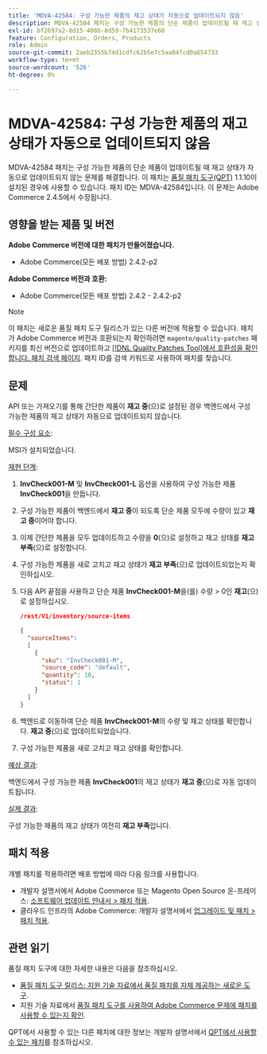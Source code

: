 ```yaml
---
title: 'MDVA-42584: 구성 가능한 제품의 재고 상태가 자동으로 업데이트되지 않음'
description: MDVA-42584 패치는 구성 가능한 제품의 단순 제품이 업데이트될 때 재고 상태가 자동으로 업데이트되지 않는 문제를 해결합니다. 이 패치는 [Quality Patches Tool (QPT)](/help/announcements/adobe-commerce-announcements/magento-quality-patches-released-new-tool-to-self-serve-quality-patches.md) 1.1.10이 설치된 경우 사용할 수 있습니다. 패치 ID는 MDVA-42584입니다. 이 문제는 Adobe Commerce 2.4.5에서 수정됩니다.
exl-id: bf2697a2-8d15-408b-8d59-7b4173537e60
feature: Configuration, Orders, Products
role: Admin
source-git-commit: 2aeb2355b74d1cdfc62b5e7c5aa04fcd0a654733
workflow-type: tm+mt
source-wordcount: '526'
ht-degree: 0%

---
```


# MDVA-42584: 구성 가능한 제품의 재고 상태가 자동으로 업데이트되지 않음

MDVA-42584 패치는 구성 가능한 제품의 단순 제품이 업데이트될 때 재고 상태가 자동으로 업데이트되지 않는 문제를 해결합니다. 이 패치는 [품질 패치 도구(QPT)](/help/announcements/adobe-commerce-announcements/magento-quality-patches-released-new-tool-to-self-serve-quality-patches.md) 1.1.10이 설치된 경우에 사용할 수 있습니다. 패치 ID는 MDVA-42584입니다. 이 문제는 Adobe Commerce 2.4.5에서 수정됩니다.

## 영향을 받는 제품 및 버전

**Adobe Commerce 버전에 대한 패치가 만들어졌습니다.**

* Adobe Commerce(모든 배포 방법) 2.4.2-p2

**Adobe Commerce 버전과 호환:**

* Adobe Commerce(모든 배포 방법) 2.4.2 - 2.4.2-p2

>[!NOTE]
>
>이 패치는 새로운 품질 패치 도구 릴리스가 있는 다른 버전에 적용할 수 있습니다. 패치가 Adobe Commerce 버전과 호환되는지 확인하려면 `magento/quality-patches` 패키지를 최신 버전으로 업데이트하고 [[!DNL Quality Patches Tool]에서 호환성을 확인합니다. 패치 검색 페이지](https://experienceleague.adobe.com/tools/commerce-quality-patches/index.html). 패치 ID를 검색 키워드로 사용하여 패치를 찾습니다.

## 문제

API 또는 가져오기를 통해 간단한 제품이 **재고 중**(으)로 설정된 경우 백엔드에서 구성 가능한 제품의 재고 상태가 자동으로 업데이트되지 않습니다.

<u>필수 구성 요소</u>:

MSI가 설치되었습니다.

<u>재현 단계</u>:

1. **InvCheck001-M** 및 **InvCheck001-L** 옵션을 사용하여 구성 가능한 제품 **InvCheck001**&#x200B;을 만듭니다.
1. 구성 가능한 제품이 백엔드에서 **재고 중**&#x200B;이 되도록 단순 제품 모두에 수량이 있고 **재고 중**&#x200B;이어야 합니다.
1. 이제 간단한 제품을 모두 업데이트하고 수량을 **0**(으)로 설정하고 재고 상태를 **재고 부족**(으)로 설정합니다.
1. 구성 가능한 제품을 새로 고치고 재고 상태가 **재고 부족**(으)로 업데이트되었는지 확인하십시오.
1. 다음 API 끝점을 사용하고 단순 제품 **InvCheck001-M**&#x200B;을(를) 수량 > 0인 **재고**(으)로 설정하십시오.

   ```JSON
   /rest/V1/inventory/source-items
   
   {
     "sourceItems":
     [
       {
         "sku": "InvCheck001-M",
         "source_code": "default",
         "quantity": 10,
         "status": 1
       }
     ]
   }
   ```

1. 백엔드로 이동하여 단순 제품 **InvCheck001-M**&#x200B;의 수량 및 재고 상태를 확인합니다. **재고 중**(으)로 업데이트되었습니다.
1. 구성 가능한 제품을 새로 고치고 재고 상태를 확인합니다.

<u>예상 결과</u>:

백엔드에서 구성 가능한 제품 **InvCheck001**&#x200B;의 재고 상태가 **재고 중**(으)로 자동 업데이트됩니다.

<u>실제 결과</u>:

구성 가능한 제품의 재고 상태가 여전히 **재고 부족**&#x200B;입니다.

## 패치 적용

개별 패치를 적용하려면 배포 방법에 따라 다음 링크를 사용합니다.

* 개발자 설명서에서 Adobe Commerce 또는 Magento Open Source 온-프레미스: [소프트웨어 업데이트 안내서 > 패치 적용](https://experienceleague.adobe.com/en/docs/commerce-operations/tools/quality-patches-tool/usage).
* 클라우드 인프라의 Adobe Commerce: 개발자 설명서에서 [업그레이드 및 패치 > 패치 적용](https://experienceleague.adobe.com/en/docs/commerce-cloud-service/user-guide/develop/upgrade/apply-patches).

## 관련 읽기

품질 패치 도구에 대한 자세한 내용은 다음을 참조하십시오.

* [품질 패치 도구 릴리스: 지원 기술 자료에서 품질 패치를 자체 제공하는 새로운 도구](/help/announcements/adobe-commerce-announcements/magento-quality-patches-released-new-tool-to-self-serve-quality-patches.md).
* 지원 기술 자료에서 [품질 패치 도구를 사용하여 Adobe Commerce 문제에 패치를 사용할 수 있는지 확인](/help/support-tools/patches-available-in-qpt-tool/check-patch-for-magento-issue-with-magento-quality-patches.md).

QPT에서 사용할 수 있는 다른 패치에 대한 정보는 개발자 설명서에서 [QPT에서 사용할 수 있는 패치](https://experienceleague.adobe.com/tools/commerce-quality-patches/index.html)를 참조하십시오.
